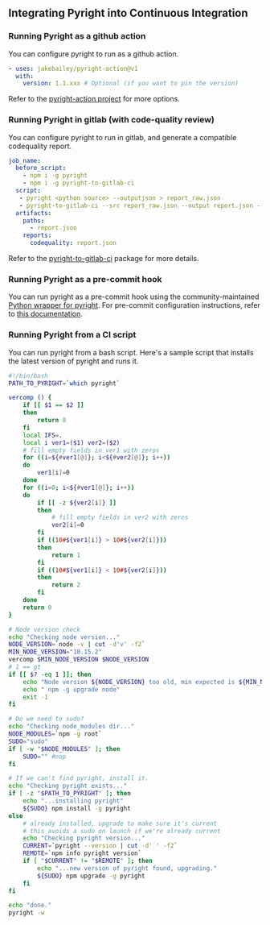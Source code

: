 ## Integrating Pyright into Continuous Integration

### Running Pyright as a github action

You can configure pyright to run as a github action.

```yml
- uses: jakebailey/pyright-action@v1
  with:
    version: 1.1.xxx # Optional (if you want to pin the version)
```

Refer to the [pyright-action project](https://github.com/jakebailey/pyright-action) for more options.

### Running Pyright in gitlab (with code-quality review)

You can configure pyright to run in gitlab, and generate a compatible codequality report.

```yml
job_name:
  before_script:
    - npm i -g pyright
    - npm i -g pyright-to-gitlab-ci
  script:
   - pyright <python source> --outputjson > report_raw.json
   - pyright-to-gitlab-ci --src report_raw.json --output report.json --base_path .
  artifacts:
    paths:
      - report.json
    reports:
      codequality: report.json
```

Refer to the [pyright-to-gitlab-ci](https://www.npmjs.com/package/pyright-to-gitlab-ci) package for more details.

### Running Pyright as a pre-commit hook

You can run pyright as a pre-commit hook using the community-maintained [Python wrapper for pyright](https://github.com/RobertCraigie/pyright-python). For pre-commit configuration instructions, refer to [this documentation](https://github.com/RobertCraigie/pyright-python#pre-commit).

### Running Pyright from a CI script

You can run pyright from a bash script. Here's a sample script that installs the latest version of pyright and runs it.

```bash
#!/bin/bash
PATH_TO_PYRIGHT=`which pyright`

vercomp () {
    if [[ $1 == $2 ]]
    then
        return 0
    fi
    local IFS=.
    local i ver1=($1) ver2=($2)
    # fill empty fields in ver1 with zeros
    for ((i=${#ver1[@]}; i<${#ver2[@]}; i++))
    do
        ver1[i]=0
    done
    for ((i=0; i<${#ver1[@]}; i++))
    do
        if [[ -z ${ver2[i]} ]]
        then
            # fill empty fields in ver2 with zeros
            ver2[i]=0
        fi
        if ((10#${ver1[i]} > 10#${ver2[i]}))
        then
            return 1
        fi
        if ((10#${ver1[i]} < 10#${ver2[i]}))
        then
            return 2
        fi
    done
    return 0
}

# Node version check
echo "Checking node version..."
NODE_VERSION=`node -v | cut -d'v' -f2`
MIN_NODE_VERSION="10.15.2"
vercomp $MIN_NODE_VERSION $NODE_VERSION
# 1 == gt
if [[ $? -eq 1 ]]; then
    echo "Node version ${NODE_VERSION} too old, min expected is ${MIN_NODE_VERSION}, run:"
    echo " npm -g upgrade node"
    exit -1
fi

# Do we need to sudo?
echo "Checking node_modules dir..."
NODE_MODULES=`npm -g root`
SUDO="sudo"
if [ -w "$NODE_MODULES" ]; then
    SUDO="" #nop
fi

# If we can't find pyright, install it.
echo "Checking pyright exists..."
if [ -z "$PATH_TO_PYRIGHT" ]; then
    echo "...installing pyright"
    ${SUDO} npm install -g pyright
else
    # already installed, upgrade to make sure it's current
    # this avoids a sudo on launch if we're already current
    echo "Checking pyright version..."
    CURRENT=`pyright --version | cut -d' ' -f2`
    REMOTE=`npm info pyright version`
    if [ "$CURRENT" != "$REMOTE" ]; then
        echo "...new version of pyright found, upgrading."
        ${SUDO} npm upgrade -g pyright
    fi
fi

echo "done."
pyright -w
```
